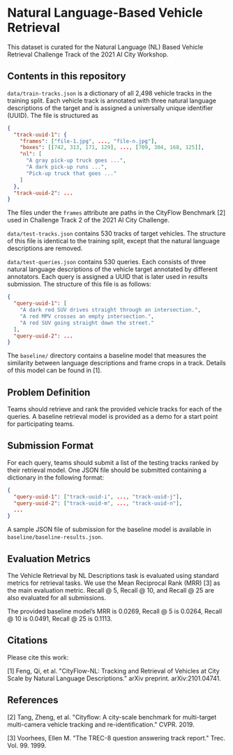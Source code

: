 # Natural Language-Based Vehicle Retrieval

This dataset is curated for the Natural Language (NL) Based Vehicle Retrieval
Challenge Track of the 2021 AI City Workshop.

## Contents in this repository
`data/train-tracks.json` is a dictionary of all 2,498 vehicle tracks in the
training split. Each vehicle track is annotated with three natural language
descriptions of the target and is assigned a universally unique identifier
(UUID).  The file is structured as
```json
{
  "track-uuid-1": {
    "frames": ["file-1.jpg", ..., "file-n.jpg"],
    "boxes": [[742, 313, 171, 129], ..., [709, 304, 168, 125]],
    "nl": [
      "A gray pick-up truck goes ...", 
      "A dark pick-up runs ...", 
      "Pick-up truck that goes ..."
    ]
  },
  "track-uuid-2": ...
}
```
The files under the `frames` attribute are paths in the CityFlow Benchmark [2] used
in Challenge Track 2 of the 2021 AI City Challenge.

`data/test-tracks.json` contains 530 tracks of target vehicles. The structure
of this file is identical to the training split, except that the natural
language descriptions are removed.

`data/test-queries.json` contains 530 queries. Each consists of three natural
language descriptions of the vehicle target annotated by different annotators.
Each query is assigned a UUID that is later used in results submission.  The
structure of this file is as follows:
```json
{
  "query-uuid-1": [
    "A dark red SUV drives straight through an intersection.",
    "A red MPV crosses an empty intersection.",
    "A red SUV going straight down the street."
  ],
  "query-uuid-2": ...
}
```

The `baseline/` directory contains a baseline model that measures the similarity
between language descriptions and frame crops in a track. Details of this model
can be found in [1].

## Problem Definition

Teams should retrieve and rank the provided vehicle tracks for each of the
queries. A baseline retrieval model is provided as a demo for a start point for
participating teams.

## Submission Format
For each query, teams should submit a list of the testing tracks ranked by
their retrieval model.  One JSON file should be submitted containing a
dictionary in the following format:
```json
{
  "query-uuid-1": ["track-uuid-i", ..., "track-uuid-j"],
  "query-uuid-2": ["track-uuid-m", ..., "track-uuid-n"],
  ...
}
```

A sample JSON file of submission for the baseline model is available in
`baseline/baseline-results.json`.

## Evaluation Metrics
The Vehicle Retrieval by NL Descriptions task is evaluated using standard
metrics for retrieval tasks.  We use the Mean Reciprocal Rank (MRR) [3] as the
main evaluation metric. Recall @ 5, Recall @ 10, and Recall @ 25 are also
evaluated for all submissions.

The provided baseline model’s MRR is 0.0269, Recall @ 5 is 0.0264, Recall @ 10 is
0.0491, Recall @ 25 is 0.1113.


## Citations
Please cite this work:

[1] Feng, Qi, et al. "CityFlow-NL: Tracking and Retrieval of Vehicles at City
Scale by Natural Language Descriptions." arXiv preprint. arXiv:2101.04741. 

## References
[2] Tang, Zheng, et al. "Cityflow: A city-scale benchmark for multi-target
multi-camera vehicle tracking and re-identification." CVPR. 2019.

[3] Voorhees, Ellen M. "The TREC-8 question answering track report." Trec. 
Vol. 99. 1999.
